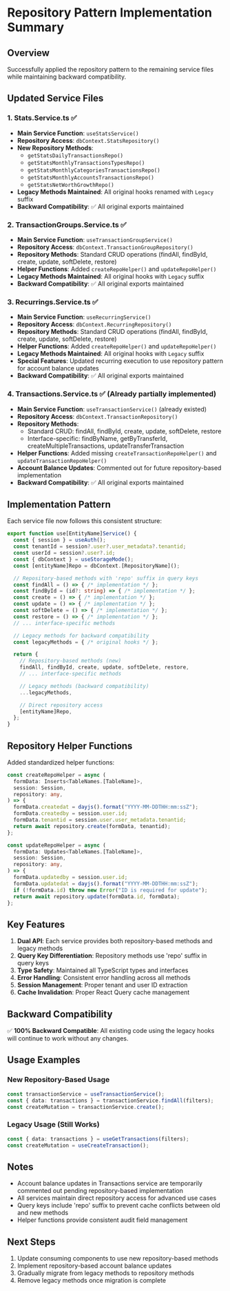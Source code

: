 # Repository Pattern Implementation Summary

## Overview

Successfully applied the repository pattern to the remaining service files while maintaining backward compatibility.

## Updated Service Files

### 1. Stats.Service.ts ✅

- **Main Service Function**: `useStatsService()`
- **Repository Access**: `dbContext.StatsRepository()`
- **New Repository Methods**:
  - `getStatsDailyTransactionsRepo()`
  - `getStatsMonthlyTransactionsTypesRepo()`
  - `getStatsMonthlyCategoriesTransactionsRepo()`
  - `getStatsMonthlyAccountsTransactionsRepo()`
  - `getStatsNetWorthGrowthRepo()`
- **Legacy Methods Maintained**: All original hooks renamed with `Legacy` suffix
- **Backward Compatibility**: ✅ All original exports maintained

### 2. TransactionGroups.Service.ts ✅

- **Main Service Function**: `useTransactionGroupService()`
- **Repository Access**: `dbContext.TransactionGroupRepository()`
- **Repository Methods**: Standard CRUD operations (findAll, findById, create, update, softDelete, restore)
- **Helper Functions**: Added `createRepoHelper()` and `updateRepoHelper()`
- **Legacy Methods Maintained**: All original hooks with `Legacy` suffix
- **Backward Compatibility**: ✅ All original exports maintained

### 3. Recurrings.Service.ts ✅

- **Main Service Function**: `useRecurringService()`
- **Repository Access**: `dbContext.RecurringRepository()`
- **Repository Methods**: Standard CRUD operations (findAll, findById, create, update, softDelete, restore)
- **Helper Functions**: Added `createRepoHelper()` and `updateRepoHelper()`
- **Legacy Methods Maintained**: All original hooks with `Legacy` suffix
- **Special Features**: Updated recurring execution to use repository pattern for account balance updates
- **Backward Compatibility**: ✅ All original exports maintained

### 4. Transactions.Service.ts ✅ (Already partially implemented)

- **Main Service Function**: `useTransactionService()` (already existed)
- **Repository Access**: `dbContext.TransactionRepository()`
- **Repository Methods**:
  - Standard CRUD: findAll, findById, create, update, softDelete, restore
  - Interface-specific: findByName, getByTransferId, createMultipleTransactions, updateTransferTransaction
- **Helper Functions**: Added missing `createTransactionRepoHelper()` and `updateTransactionRepoHelper()`
- **Account Balance Updates**: Commented out for future repository-based implementation
- **Backward Compatibility**: ✅ All original exports maintained

## Implementation Pattern

Each service file now follows this consistent structure:

```typescript
export function use[EntityName]Service() {
  const { session } = useAuth();
  const tenantId = session?.user?.user_metadata?.tenantid;
  const userId = session?.user?.id;
  const { dbContext } = useStorageMode();
  const [entityName]Repo = dbContext.[RepositoryName]();

  // Repository-based methods with 'repo' suffix in query keys
  const findAll = () => { /* implementation */ };
  const findById = (id?: string) => { /* implementation */ };
  const create = () => { /* implementation */ };
  const update = () => { /* implementation */ };
  const softDelete = () => { /* implementation */ };
  const restore = () => { /* implementation */ };
  // ... interface-specific methods

  // Legacy methods for backward compatibility
  const legacyMethods = { /* original hooks */ };

  return {
    // Repository-based methods (new)
    findAll, findById, create, update, softDelete, restore,
    // ... interface-specific methods

    // Legacy methods (backward compatibility)
    ...legacyMethods,

    // Direct repository access
    [entityName]Repo,
  };
}
```

## Repository Helper Functions

Added standardized helper functions:

```typescript
const createRepoHelper = async (
  formData: Inserts<TableNames.[TableName]>,
  session: Session,
  repository: any,
) => {
  formData.createdat = dayjs().format("YYYY-MM-DDTHH:mm:ssZ");
  formData.createdby = session.user.id;
  formData.tenantid = session.user.user_metadata.tenantid;
  return await repository.create(formData, tenantid);
};

const updateRepoHelper = async (
  formData: Updates<TableNames.[TableName]>,
  session: Session,
  repository: any,
) => {
  formData.updatedby = session.user.id;
  formData.updatedat = dayjs().format("YYYY-MM-DDTHH:mm:ssZ");
  if (!formData.id) throw new Error("ID is required for update");
  return await repository.update(formData.id, formData);
};
```

## Key Features

1. **Dual API**: Each service provides both repository-based methods and legacy methods
2. **Query Key Differentiation**: Repository methods use 'repo' suffix in query keys
3. **Type Safety**: Maintained all TypeScript types and interfaces
4. **Error Handling**: Consistent error handling across all methods
5. **Session Management**: Proper tenant and user ID extraction
6. **Cache Invalidation**: Proper React Query cache management

## Backward Compatibility

✅ **100% Backward Compatible**: All existing code using the legacy hooks will continue to work without any changes.

## Usage Examples

### New Repository-Based Usage

```typescript
const transactionService = useTransactionService();
const { data: transactions } = transactionService.findAll(filters);
const createMutation = transactionService.create();
```

### Legacy Usage (Still Works)

```typescript
const { data: transactions } = useGetTransactions(filters);
const createMutation = useCreateTransaction();
```

## Notes

- Account balance updates in Transactions service are temporarily commented out pending repository-based implementation
- All services maintain direct repository access for advanced use cases
- Query keys include 'repo' suffix to prevent cache conflicts between old and new methods
- Helper functions provide consistent audit field management

## Next Steps

1. Update consuming components to use new repository-based methods
2. Implement repository-based account balance updates
3. Gradually migrate from legacy methods to repository methods
4. Remove legacy methods once migration is complete

